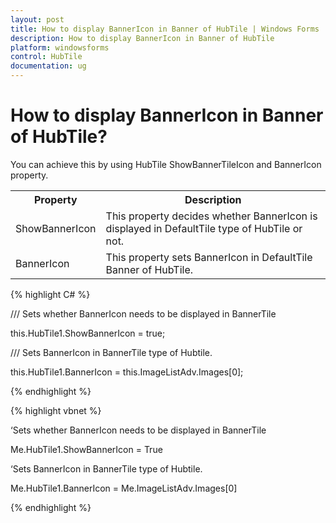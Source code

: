 ```yaml
---
layout: post
title: How to display BannerIcon in Banner of HubTile | Windows Forms | Syncfusion
description: How to display BannerIcon in Banner of HubTile
platform: windowsforms
control: HubTile
documentation: ug
--- 
```



# How to display BannerIcon in Banner of HubTile?

You can achieve this by using HubTile ShowBannerTileIcon and BannerIcon property.




<Table>
<tr>
<th>Property</th>
<th>Description</th>
</tr>
<tr>
<td>ShowBannerIcon</td>
<td>This property decides whether BannerIcon is displayed in DefaultTile type of HubTile or not.</td>
</tr>
<tr>
<td>BannerIcon</td>
<td>This property sets BannerIcon in DefaultTile Banner of HubTile.</td>
</tr>
</Table>


 {% highlight C# %} 

/// Sets whether BannerIcon needs to be displayed in BannerTile

this.HubTile1.ShowBannerIcon = true;

 

/// Sets BannerIcon in BannerTile type of Hubtile.

this.HubTile1.BannerIcon = this.ImageListAdv.Images[0];

  {% endhighlight %}

{% highlight vbnet %} 
 

‘Sets whether BannerIcon needs to be displayed in BannerTile

Me.HubTile1.ShowBannerIcon = True

 

‘Sets BannerIcon in BannerTile type of Hubtile.

Me.HubTile1.BannerIcon = Me.ImageListAdv.Images[0]


{% endhighlight %}